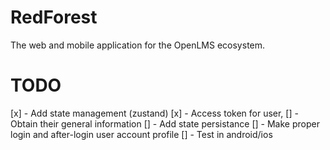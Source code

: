 # RedForest
The web and mobile application for the OpenLMS ecosystem.

# TODO
[x] - Add state management (zustand)
[x] - Access token for user, 
[]  - Obtain their general information
[] - Add state persistance
[] - Make proper login and after-login user account profile
[] - Test in android/ios